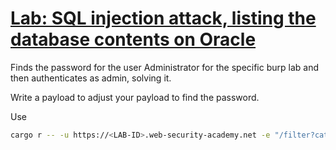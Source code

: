 # [Lab: SQL injection attack, listing the database contents on Oracle](https://portswigger.net/web-security/sql-injection/examining-the-database/lab-listing-database-contents-oracle)

Finds the password for the user Administrator for the specific burp lab and then authenticates as admin, solving it.

Write a payload to adjust your payload to find the password.

Use
```bash
cargo r -- -u https://<LAB-ID>.web-security-academy.net -e "/filter?category=" -p payload
```